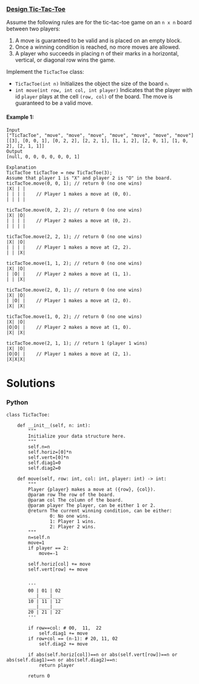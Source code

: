 ### [Design Tic-Tac-Toe](https://leetcode.com/problems/design-tic-tac-toe/) <br>

Assume the following rules are for the tic-tac-toe game on an `n x n` board between two players:

 1. A move is guaranteed to be valid and is placed on an empty block.
 2. Once a winning condition is reached, no more moves are allowed.
 3. A player who succeeds in placing n of their marks in a horizontal, vertical, or diagonal row wins the game.

Implement the `TicTacToe` class:

 - `TicTacToe(int n)` Initializes the object the size of the board `n`.
 - `int move(int row, int col, int player)` Indicates that the player with id `player` plays at the cell `(row, col)` of the board. The move is guaranteed to be a valid move.


#### Example 1:

```
Input
["TicTacToe", "move", "move", "move", "move", "move", "move", "move"]
[[3], [0, 0, 1], [0, 2, 2], [2, 2, 1], [1, 1, 2], [2, 0, 1], [1, 0, 2], [2, 1, 1]]
Output
[null, 0, 0, 0, 0, 0, 0, 1]

Explanation
TicTacToe ticTacToe = new TicTacToe(3);
Assume that player 1 is "X" and player 2 is "O" in the board.
ticTacToe.move(0, 0, 1); // return 0 (no one wins)
|X| | |
| | | |    // Player 1 makes a move at (0, 0).
| | | |

ticTacToe.move(0, 2, 2); // return 0 (no one wins)
|X| |O|
| | | |    // Player 2 makes a move at (0, 2).
| | | |

ticTacToe.move(2, 2, 1); // return 0 (no one wins)
|X| |O|
| | | |    // Player 1 makes a move at (2, 2).
| | |X|

ticTacToe.move(1, 1, 2); // return 0 (no one wins)
|X| |O|
| |O| |    // Player 2 makes a move at (1, 1).
| | |X|

ticTacToe.move(2, 0, 1); // return 0 (no one wins)
|X| |O|
| |O| |    // Player 1 makes a move at (2, 0).
|X| |X|

ticTacToe.move(1, 0, 2); // return 0 (no one wins)
|X| |O|
|O|O| |    // Player 2 makes a move at (1, 0).
|X| |X|

ticTacToe.move(2, 1, 1); // return 1 (player 1 wins)
|X| |O|
|O|O| |    // Player 1 makes a move at (2, 1).
|X|X|X|

```


# Solutions

### Python
```
class TicTacToe:

    def __init__(self, n: int):
        """
        Initialize your data structure here.
        """
        self.n=n
        self.horiz=[0]*n
        self.vert=[0]*n
        self.diag1=0
        self.diag2=0

    def move(self, row: int, col: int, player: int) -> int:
        """
        Player {player} makes a move at ({row}, {col}).
        @param row The row of the board.
        @param col The column of the board.
        @param player The player, can be either 1 or 2.
        @return The current winning condition, can be either:
                0: No one wins.
                1: Player 1 wins.
                2: Player 2 wins.
        """
        n=self.n
        move=1
        if player == 2:
            move=-1
        
        self.horiz[col] += move
        self.vert[row] += move
        
        
        '''
        00 | 01 | 02
        ___|____|____
        10 | 11 | 12
        ___|____|____
        20 | 21 | 22
        '''
        
        if row==col: # 00,  11,  22
            self.diag1 += move
        if row+col == (n-1): # 20, 11, 02 
            self.diag2 += move
            
        if abs(self.horiz[col])==n or abs(self.vert[row])==n or abs(self.diag1)==n or abs(self.diag2)==n:
            return player
        
        return 0

```
